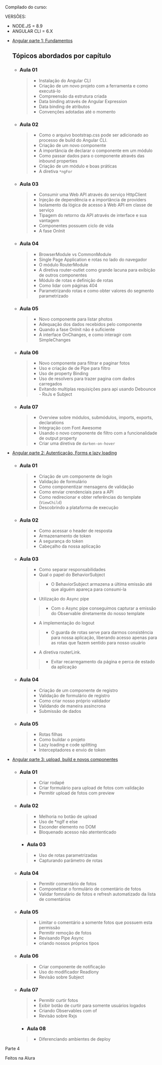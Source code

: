 Compilado do curso:

VERSÕES:

- NODE.JS = 8.9
- ANGULAR CLI = 6.X

* [Angular parte 1: Fundamentos](https://cursos.alura.com.br/course/angular-fundamentos)

  ## Tópicos abordados por capítulo

    - ### Aula 01

      > - Instalação do Angular CLI
      > - Criação de um novo projeto com a ferramenta e como executá-lo
      > - Compreensão da estrutura criada
      > - Data binding através de Angular Expression
      > - Data binding de atributos
      > - Convenções adotadas até o momento

    - ### Aula 02

      > - Como o arquivo bootstrap.css pode ser adicionado ao processo de build do Angular CLI.
      > - Criação de um novo componente
      > - A importância de declarar o componente em um módulo
      > - Como passar dados para o componente através das inbound properties
      > - Criação de um módulo e boas práticas
      > - A diretiva ```*ngFor```

  - ### Aula 03

    > - Consumir uma Web API através do serviço HttpClient
    > - Injeção de dependência e a importância de providers
    > - Isolamento da lógica de acesso à Web API em classe de serviço
    > - Tipagem do retorno da API através de interface e sua vantagem
    > - Componentes possuem ciclo de vida
    > - A fase OnInit

  - ### Aula 04

    > - BrowserModule vs CommonModule
    > - Single Page Application e rotas no lado do navegador
    > - O módulo RouterModule
    > - A diretiva router-outlet como grande lacuna para exibição de outros componentes
    > - Módulo de rotas e definição de rotas
    > - Como lidar com páginas 404
    > - Parametrizando rotas e como obter valores do segmento parametrizado

  - ### Aula 05

    > - Novo componente para listar photos
    > - Adequação dos dados recebidos pelo componente
    > - Quando a fase OnInit não é suficiente
    > - A interface OnChanges, e como interagir com SimpleChanges


  - ### Aula 06

    > - Novo componente para filtrar e paginar fotos
    > - Uso e criação de de Pipe para filtro
    > - Uso de property Binding
    > - Uso de resolvers para trazer pagina com dados carregados
    > - Evitando multiplas requisições para api usando Debounce - RxJs e Subject

  - ### Aula 07

    > - Overview sobre módulos, submódulos, imports, exports, declarations
    > - Integração com Font Awesome
    > - Usando o novo componente de filtro com a funcionalidade de output property
    > - Criar uma diretiva de `darken-on-hover`

* [Angular parte 2: Autenticação, Forms e lazy loading](https://cursos.alura.com.br/course/angular-autenticacao)

  - ### Aula 01

    > - Criação de um componente de login
    > - Validação de formulário
    > - Como componentizar mensagens de validação
    > - Como enviar crendenciais para a API
    > - Como redirecionar e obter referências do template (`ViewChild`)
    > - Descobrindo a plataforma de execução

  - ### Aula 02

    > - Como acessar o header de resposta
    > - Armazenamento de token
    > - A segurança do token
    > - Cabeçalho da nossa aplicação

  - ### Aula 03

    > - Como separar responsabilidades
    > - Qual o papel do BehaviorSubject
      >> - O BehaviorSubject armazena a última emissão até que alguém apareça para consumi-la
    > - Utilização do Async pipe
      >> - Com o Async pipe conseguimos capturar a emissão do Observable diretamente do nosso template
    > - A implementação do logout
      >> - O guarda de rotas serve para darmos consistência para nossa aplicação, liberando acesso apenas para as rotas que fazem sentido para nosso usuário
    > - A diretiva routerLink.
      >> - Evitar recarregamento da página e perca de estado da aplicação

  - ### Aula 04

    > - Criação de um componente de registro
    > - Validação de formulário de registro
    > - Como criar nosso próprio validador
    > - Validando de maneira assíncrona
    > - Submissão de dados

  - ### Aula 05
    > - Rotas filhas
    > - Como buildar o projeto
    > - Lazy loading e code splitting
    > - Interceptadores e envio de token

* [Angular parte 3: upload, build e novos componentes](https://cursos.alura.com.br/course/angular-upload-build)

  - ### Aula 01

    > - Criar rodapé
    > - Criar formulário para upload de fotos com validação
    > - Permitir upload de fotos com preview

  - ### Aula 02

    > - Melhoria no botão de upload
    > - Uso de *ngIf e else
    > - Esconder elemento no DOM
    > - Bloquenado acesso não atententicado

    - ### Aula 03

    > - Uso de rotas parametrizadas
    > - Capturando parãmetro de rotas

  - ### Aula 04

    > - Permitir comentário de fotos
    > - Componetizar o formulário de comentário de fotos
    > - Validar fomrulário de fotos e refresh automatizado da lista de comentários

  - ### Aula 05

    > - Limitar o comentário a somente fotos que possuem esta permissão
    > - Permitir remoção de fotos
    > - Revisando Pipe Async
    > - criando nossos próprios tipos

  - ### Aula 06

    > - Criar componente de notificação
    > - Uso do modificador Readlony
    > - Revisão sobre Subject

  - ### Aula 07

    > - Permitir curtir fotos
    > - Exibir botão de curtir para somente usuários logados
    > - Criando Observables com of
    > - Revisão sobre Rxjs

    - ### Aula 08

    > - Diferenciando ambientes de deploy

Parte 4

Feitos na Alura
